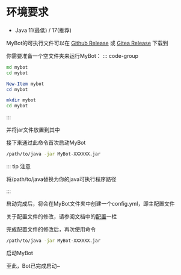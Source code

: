 # 环境要求
- Java 11(最低) / 17(推荐)

MyBot的可执行文件可以在 [Github Release](https://github.com/Wzp-2008/MyBot/releases/latest) 或 [Gitea Release](https://wzpmc.cn:3000/wzp/MyBot/releases/latest) 下载到

你需要准备一个空文件夹来运行MyBot：
::: code-group
```bat [windows (cmd)]
md mybot
cd mybot
```
```powershell [windows (powershell)]
New-Item mybot
cd mybot
```
```bash [linux / macos]
mkdir mybot
cd mybot
```
:::

并将jar文件放置到其中

接下来通过此命令首次启动MyBot

```bash 
/path/to/java -jar MyBot-XXXXXX.jar
```
::: tip 注意

将/path/to/java替换为你的java可执行程序路径

:::

启动完成后，将会在MyBot文件夹中创建一个config.yml，即主配置文件

关于配置文件的修改，请参阅文档中的[配置](/config)一栏

完成配置文件的修改后，再次使用命令

```bash 
/path/to/java -jar MyBot-XXXXXX.jar
```

启动MyBot

至此，Bot已完成启动~
